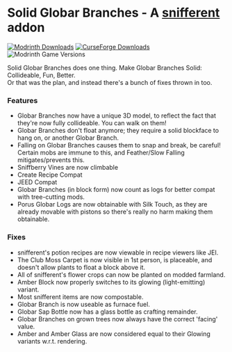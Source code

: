# Solid Globar Branches - A [snifferent](https://www.curseforge.com/minecraft/mc-mods/snifferent) addon
[![Modrinth Downloads](https://img.shields.io/modrinth/dt/solid-globar-branches?style=flat&logo=modrinth&label=Modrinth)](https://modrinth.com/mod/solid-globar-branches)
[![CurseForge Downloads](https://img.shields.io/curseforge/dt/1056099?style=flat&logo=curseforge&label=Curseforge)](https://www.curseforge.com/minecraft/mc-mods/solid-globar-branches)
![Modrinth Game Versions](https://cf.way2muchnoise.eu/versions/1056099.svg)

Solid Globar Branches does one thing. Make Globar Branches Solid: Collideable, Fun, Better.  
Or that was the plan, and instead there's a bunch of fixes thrown in too.

### Features
- Globar Branches now have a unique 3D model, to reflect the fact that they're now fully collideable. You can walk on them!
- Globar Branches don't float anymore; they require a solid blockface to hang on, or another Globar Branch.
- Falling on Globar Branches causes them to snap and break, be careful! Certain mobs are immune to this, and Feather/Slow Falling mitigates/prevents this.
- Sniffberry Vines are now climbable
- Create Recipe Compat
- JEED Compat
- Globar Branches (in block form) now count as logs for better compat with tree-cutting mods.
- Porus Globar Logs are now obtainable with Silk Touch, as they are already movable with pistons so there's really no harm making them obtainable.

### Fixes
- snifferent's potion recipes are now viewable in recipe viewers like JEI.
- The Club Moss Carpet is now visible in 1st person, is placeable, and doesn't allow plants to float a block above it.
- All of snifferent's flower crops can now be planted on modded farmland.
- Amber Block now properly switches to its glowing (light-emitting) variant.
- Most snifferent items are now compostable.
- Globar Branch is now useable as furnace fuel.
- Globar Sap Bottle now has a glass bottle as crafting remainder.
- Globar Branches on grown trees now always have the correct 'facing' value.
- Amber and Amber Glass are now considered equal to their Glowing variants w.r.t. rendering.